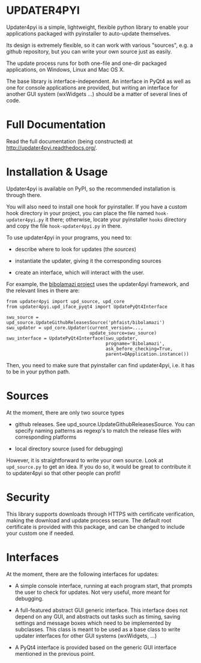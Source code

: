 
UPDATER4PYI
===========

Updater4pyi is a simple, lightweight, flexible python library to enable your
applications packaged with pyinstaller to auto-update themselves.

Its design is extremely flexible, so it can work with various "sources", e.g. a
github repository, but you can write your own source just as easily.

The update process runs for both one-file and one-dir packaged applications, on
Windows, Linux and Mac OS X.

The base library is interface-independent. An interface in PyQt4 as well as one
for console applications are provided, but writing an interface for another GUI
system (wxWidgets ...) should be a matter of several lines of code.



Full Documentation
==================

Read the full documentation (being constructed) at
<http://updater4pyi.readthedocs.org/>.



Installation & Usage
====================

Updater4pyi is available on PyPI, so the recommended installation is through
there.

You will also need to install one hook for pyinstaller. If you have a custom
hook directory in your project, you can place the file named
`hook-updater4pyi.py` it there; otherwise, locate your pyinstaller `hooks`
directory and copy the file `hook-updater4pyi.py` in there.

To use updater4pyi in your programs, you need to:

  - describe where to look for updates (the *sources*)

  - instantiate the updater, giving it the corresponding sources

  - create an interface, which will interact with the user.

For example, the [bibolamazi project](https://github.com/phfaist/bibolamazi)
uses the updater4pyi framework, and the relevant lines in there are:

    from updater4pyi import upd_source, upd_core
    from updater4pyi.upd_iface_pyqt4 import UpdatePyQt4Interface

    swu_source = upd_source.UpdateGithubReleasesSource('phfaist/bibolamazi')
    swu_updater = upd_core.Updater(current_version=...,
                                   update_source=swu_source)
    swu_interface = UpdatePyQt4Interface(swu_updater,
                                         progname='Bibolamazi',
                                         ask_before_checking=True,
                                         parent=QApplication.instance())

Then, you need to make sure that pyinstaller can find updater4pyi, i.e. it has
to be in your python path.


Sources
=======

At the moment, there are only two source types

  - github releases. See upd_source.UpdateGithubReleasesSource. You can specify
    naming patterns as regexp's to match the release files with corresponding
    platforms

  - local directory source (used for debugging)


However, it is straightforward to write your own source. Look at `upd_source.py`
to get an idea. If you do so, it would be great to contribute it to updater4pyi
so that other people can profit!



Security
========

This library supports downloads through HTTPS with certificate verification,
making the download and update process secure. The default root certificate is
provided with this package, and can be changed to include your custom one if
needed.



Interfaces
==========

At the moment, there are the following interfaces for updates:

  - A simple console interface, running at each program start, that prompts the
    user to check for updates. Not very useful, more meant for debugging.

  - A full-featured abstract GUI generic interface. This interface does not
    depend on any GUI, and abstracts out tasks such as timing, saving settings
    and message boxes which need to be implemented by subclasses. This class is
    meant to be used as a base class to write updater interfaces for other GUI
    systems (wxWidgets, ...)

  - A PyQt4 interface is provided based on the generic GUI interface mentioned
    in the previous point.

